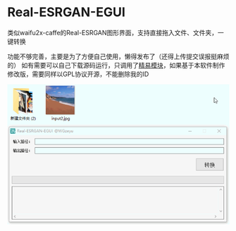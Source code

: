 # Real-ESRGAN-EGUI
类似waifu2x-caffe的Real-ESRGAN图形界面，支持直接拖入文件、文件夹，一键转换  

功能不够完善，主要是为了方便自己使用，懒得发布了（还得上传提交误报挺麻烦的）
如有需要可以自己下载源码运行，只调用了[精易模块](http://ec.125.la/)，如果基于本软件制作修改版，需要同样以GPL协议开源，不能删除我的ID  

![](GIF.gif)